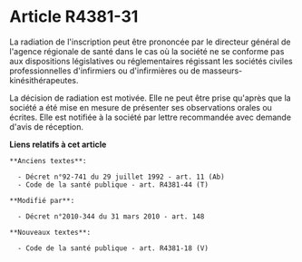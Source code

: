 # Article R4381-31

La radiation de l'inscription peut être prononcée par le  directeur général de l'agence régionale de santé dans le cas où la
société ne se conforme pas aux dispositions législatives ou réglementaires régissant les sociétés civiles professionnelles
d'infirmiers ou d'infirmières ou de masseurs-kinésithérapeutes. 

La décision de radiation est motivée. Elle ne peut être prise qu'après que la société a été mise en mesure de présenter ses
observations orales ou écrites. Elle est notifiée à la société par lettre recommandée avec demande d'avis de réception.

**Liens relatifs à cet article**

	**Anciens textes**:

	  - Décret n°92-741 du 29 juillet 1992 - art. 11 (Ab)
	  - Code de la santé publique - art. R4381-44 (T)

	**Modifié par**:

	  - Décret n°2010-344 du 31 mars 2010 - art. 148

	**Nouveaux textes**:

	  - Code de la santé publique - art. R4381-18 (V)
